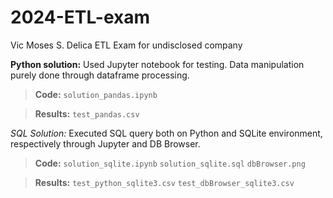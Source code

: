 # 2024-ETL-exam

Vic Moses S. Delica ETL Exam for undisclosed company

**Python solution:**
Used Jupyter notebook for testing.
Data manipulation purely done through dataframe processing.
> **Code:**
> `solution_pandas.ipynb`

> **Results:**
> `test_pandas.csv`

*SQL Solution:*
Executed SQL query both on Python and SQLite environment, respectively through Jupyter and DB Browser.
> **Code:**
> `solution_sqlite.ipynb`
> `solution_sqlite.sql`
>`dbBrowser.png`

> **Results:**
> `test_python_sqlite3.csv`
> `test_dbBrowser_sqlite3.csv`